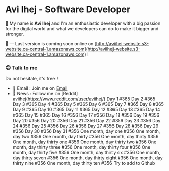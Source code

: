 # Avi Ihej - Software Developer

👋 My name is **Avi Ihej** and I'm an enthusiastic developer with a big passion for the digital world and what we developers can do to make it bigger and stronger.

👀 — Last version is coming soon online on [http://aviihej-website.s3-website.ca-central-1.amazonaws.com](http://aviihej-website.s3-website.ca-central-1.amazonaws.com) !

### 😊  Talk to me
Do not hesitate, it's free !

- 💬  Email : Join me on [Email](aviihej@gmail.com)
- 📣  News : Follow me on [Reddit] aviihej(https://www.reddit.com/user/aviihej/)
Day 1 #365
Day 2 #365
Day 3 #365
Day 4 #365
Day 5 #365
Day 6 #365
Day 7 #365
Day 8 #365
Day 9 #365
Day 10 #365
Day 11 #365
Day 12 #365
Day 13 #365
Day 14 #365
Day 15 #365
Day 16 #356
Day 17 #356
Day 18 #356
Day 19 #356
Day 20 #356
Day 20 #356
Day 21 #356
Day 22 #356
Day 23 #356
Day 24 #356
Day 25 #356
Day 26 #356
Day 27 #356
Day 28 #356
Day 29 #356
Day 30 #356
Day 31 #356
One month, day one #356
One month, day two #356
One month, day thirty #356
One month, day thirty #356
One month, day thirty one #356
One month, day thirty two #356
One month, day thirty three #356
One month, day thirty four #356
One month, day thirty five #356
One month, day thirty six #356
One month, day thirty seven #356
One month, day thirty eight #356
One month, day thirty nine #356
One month, day thirty ten #356
Try to add to Github
